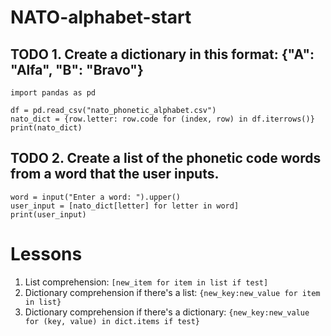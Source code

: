 # NATO-alphabet-start
## TODO 1. Create a dictionary in this format: {"A": "Alfa", "B": "Bravo"}
```
import pandas as pd

df = pd.read_csv("nato_phonetic_alphabet.csv")
nato_dict = {row.letter: row.code for (index, row) in df.iterrows()}
print(nato_dict)
```
## TODO 2. Create a list of the phonetic code words from a word that the user inputs.

```
word = input("Enter a word: ").upper()
user_input = [nato_dict[letter] for letter in word]
print(user_input)
```
# Lessons
1. List comprehension: `[new_item for item in list if test]`
2. Dictionary comprehension if there's a list: `{new_key:new_value for item in list}`
3. Dictionary comprehension if there's a dictionary: `{new_key:new_value for (key, value) in dict.items if test}`
